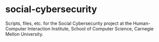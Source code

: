 # social-cybersecurity
Scripts, files, etc. for the Social Cybersecurity project at the Human-Computer Interaction Institute, School of Computer Science, Carnegie Mellon University.

